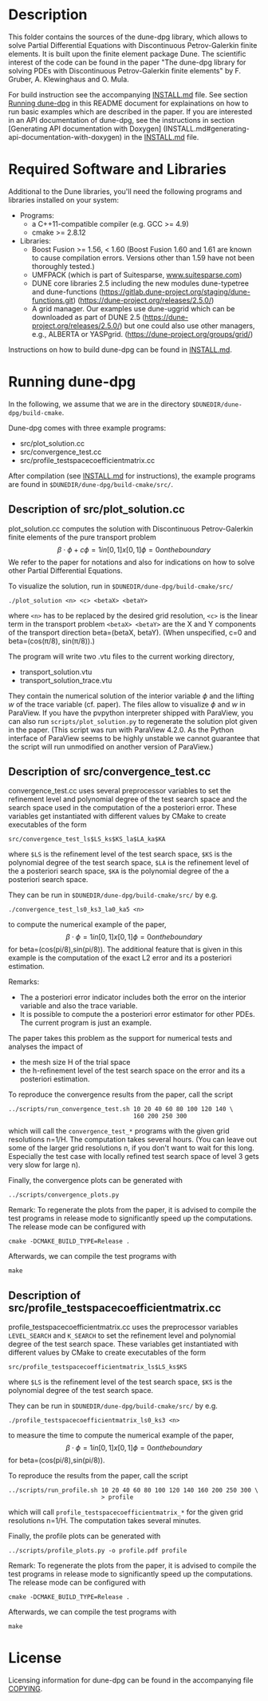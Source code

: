 Description
===========

This folder contains the sources of the dune-dpg library, which allows to
solve Partial Differential Equations with Discontinuous Petrov-Galerkin
finite elements. It is built upon the finite element package Dune. The
scientific interest of the code can be found in the paper "The dune-dpg
library for solving PDEs with Discontinuous Petrov-Galerkin finite elements"
by F. Gruber, A. Klewinghaus and O. Mula.

For build instruction see the accompanying [INSTALL.md](INSTALL.md) file.
See section [Running dune-dpg](#running-dune-dpg) in this README document for
explainations on how to run basic examples which are described in the paper.
If you are interested in an API documentation of dune-dpg, see the
instructions in section [Generating API documentation with Doxygen]
(INSTALL.md#generating-api-documentation-with-doxygen) in
the [INSTALL.md](INSTALL.md) file.

Required Software and Libraries
===============================

Additional to the Dune libraries, you'll need the following programs and
libraries installed on your system:

  - Programs:
    - a C++11-compatible compiler (e.g. GCC >= 4.9)
    - cmake >= 2.8.12
  - Libraries:
    - Boost Fusion >= 1.56, < 1.60
      (Boost Fusion 1.60 and 1.61 are known to cause compilation errors.
       Versions other than 1.59 have not been thoroughly tested.)
    - UMFPACK (which is part of Suitesparse, www.suitesparse.com)
    - DUNE core libraries 2.5
      including the new modules dune-typetree and dune-functions
      (https://gitlab.dune-project.org/staging/dune-functions.git)
      (https://dune-project.org/releases/2.5.0/)
    - A grid manager. Our examples use dune-uggrid
      which can be downloaded as part of DUNE 2.5
      (https://dune-project.org/releases/2.5.0/)
      but one could also use other managers, e.g., ALBERTA or YASPgrid.
      (https://dune-project.org/groups/grid/)

Instructions on how to build dune-dpg can be found in [INSTALL.md](INSTALL.md).

Running dune-dpg
================

In the following, we assume that we are in the directory
`$DUNEDIR/dune-dpg/build-cmake`.

Dune-dpg comes with three example programs:

  - src/plot_solution.cc
  - src/convergence_test.cc
  - src/profile_testspacecoefficientmatrix.cc

After compilation (see [INSTALL.md](INSTALL.md) for instructions), the
example programs are found in `$DUNEDIR/dune-dpg/build-cmake/src/`.

Description of src/plot_solution.cc
-----------------------------------

plot_solution.cc computes the solution with Discontinuous Petrov-Galerkin
finite elements of the pure transport problem
$$
  \beta \cdot \phi +c \phi = 1 in [0,1]x[0,1]
                      \phi = 0 on the boundary
$$
We refer to the paper for notations and also
for indications on how to solve other Partial Differential Equations.

To visualize the solution, run in `$DUNEDIR/dune-dpg/build-cmake/src/`

    ./plot_solution <n> <c> <betaX> <betaY>

where
  `<n>` has to be replaced by the desired grid resolution,
  `<c>` is the linear term in the transport problem
  `<betaX> <betaY>` are the X and Y components of the transport direction
                    beta=(betaX, betaY).
  (When unspecified, c=0 and beta=(cos(π/8), sin(π/8)).)

The program will write two .vtu files to the current working directory,

  - transport_solution.vtu
  - transport_solution_trace.vtu

They contain the numerical solution of the interior variable $\phi$ and
the lifting $w$ of the trace variable (cf. paper).
The files allow to visualize $\phi$ and $w$ in ParaView. If you have the
pvpython interpreter shipped with ParaView, you can also run
`scripts/plot_solution.py` to regenerate the solution plot given in the paper.
(This script was run with ParaView 4.2.0. As the Python interface of ParaView
seems to be highly unstable we cannot guarantee that the script will run
unmodified on another version of ParaView.)

Description of src/convergence_test.cc
--------------------------------------

convergence_test.cc uses several preprocessor variables to set the
refinement level and polynomial degree of the test search space and the
search space used in the computation of the a posteriori error.
These variables get instantiated with different values by CMake to create
executables of the form

    src/convergence_test_ls$LS_ks$KS_la$LA_ka$KA

where `$LS` is the refinement level of the test search space,
      `$KS` is the polynomial degree of the test search space,
      `$LA` is the refinement level of the a posteriori search space,
      `$KA` is the polynomial degree of the a posteriori search space.

They can be run in `$DUNEDIR/dune-dpg/build-cmake/src/` by e.g.

    ./convergence_test_ls0_ks3_la0_ka5 <n>

to compute the numerical example of the paper,
$$
  \beta \cdot \phi = 1 in [0,1]x[0,1]
              \phi = 0 on the boundary
$$
for beta=(cos(pi/8),sin(pi/8)). The additional feature that is given in
this example is the computation of the exact L2 error and its a posteriori
estimation.

Remarks:
  - The a posteriori error indicator includes both the error on the
    interior variable and also the trace variable.
  - It is possible to compute the a posteriori error estimator for
    other PDEs. The current program is just an example.

The paper takes this problem as the support for numerical tests and
analyses the impact of
 - the mesh size H of the trial space
 - the h-refinement level of the test search space
on the error and its a posteriori estimation.

To reproduce the convergence results from the paper, call the script

    ../scripts/run_convergence_test.sh 10 20 40 60 80 100 120 140 \
                                       160 200 250 300

which will call the `convergence_test_*` programs with the given grid
resolutions n=1/H.
The computation takes several hours. (You can leave out some of the larger
grid resolutions n, if you don't want to wait for this long. Especially
the test case with locally refined test search space of level 3 gets very
slow for large n).

Finally, the convergence plots can be generated with

    ../scripts/convergence_plots.py

Remark: To regenerate the plots from the paper, it is advised to compile
the test programs in release mode to significantly speed up the computations.
The release mode can be configured with

    cmake -DCMAKE_BUILD_TYPE=Release .

Afterwards, we can compile the test programs with

    make

Description of src/profile_testspacecoefficientmatrix.cc
--------------------------------------------------------

profile_testspacecoefficientmatrix.cc uses the preprocessor variables
`LEVEL_SEARCH` and `K_SEARCH` to set the refinement level and polynomial
degree of the test search space.
These variables get instantiated with different values by CMake to create
executables of the form

    src/profile_testspacecoefficientmatrix_ls$LS_ks$KS

where `$LS` is the refinement level of the test search space,
      `$KS` is the polynomial degree of the test search space.

They can be run in `$DUNEDIR/dune-dpg/build-cmake/src/` by e.g.

    ./profile_testspacecoefficientmatrix_ls0_ks3 <n>

to measure the time to compute the numerical example of the paper,
$$
  \beta \cdot \phi = 1 in [0,1]x[0,1]
              \phi = 0 on the boundary
$$
for beta=(cos(pi/8),sin(pi/8)).

To reproduce the results from the paper, call the script

    ../scripts/run_profile.sh 10 20 40 60 80 100 120 140 160 200 250 300 \
                              > profile

which will call `profile_testspacecoefficientmatrix_*` for the given
grid resolutions n=1/H.  The computation takes several minutes.

Finally, the profile plots can be generated with

    ../scripts/profile_plots.py -o profile.pdf profile

Remark: To regenerate the plots from the paper, it is advised to compile
the test programs in release mode to significantly speed up the computations.
The release mode can be configured with

    cmake -DCMAKE_BUILD_TYPE=Release .

Afterwards, we can compile the test programs with

    make

License
=======

Licensing information for dune-dpg can be found in the accompanying file
[COPYING](COPYING).
